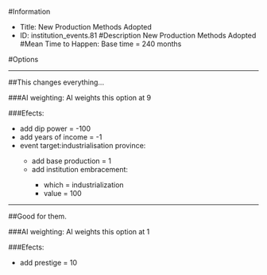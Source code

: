 #Information
 - Title: New Production Methods Adopted
 - ID: institution_events.81
#Description
New Production Methods Adopted
#Mean Time to Happen:
Base time = 240 months

#Options

___
##This changes everything...

###AI weighting:
AI weights this option at 9


###Efects:<ul><li>add dip power = -100</li><li>add years of income = -1</li><li>event target:industrialisation province:</li><ul><li>add base production = 1</li><li>add institution embracement:</li><ul><li>which = industrialization</li><li>value = 100</li></ul></ul></ul>

___
##Good for them.

###AI weighting:
AI weights this option at 1


###Efects:<ul><li>add prestige = 10</li></ul>
